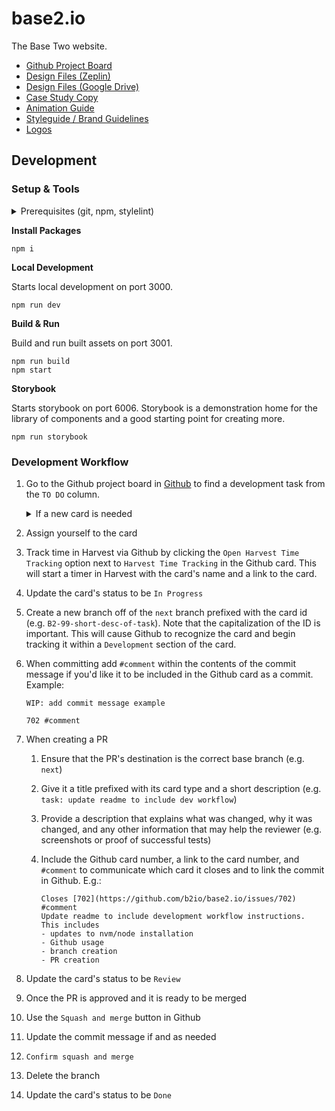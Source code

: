 # base2.io

The Base Two website.

- [Github Project Board](https://github.com/orgs/b2io/projects/15)
- [Design Files (Zeplin)](https://app.zeplin.io/project/5fff21e06012bf1d470820c3)
- [Design Files (Google Drive)](https://drive.google.com/drive/folders/1VpkOfCsSGP40DSx85mYPChncMDwlNiTV?usp=sharing)
- [Case Study Copy](https://drive.google.com/drive/folders/1jptdTwNI3IIGkf4HuCmWTYvk_4WYdNNP?usp=sharing)
- [Animation Guide](https://drive.google.com/file/d/19yUdEdYmql6whrRMhZ_Ai36hzEolJTBW/view?usp=sharing)
- [Styleguide / Brand Guidelines](https://drive.google.com/file/d/10ITrRxfICmhs3MP-dlMnzVh8TjJCZwOQ/view?usp=sharing)
- [Logos](https://drive.google.com/drive/folders/1RGmWu8Z7SLSWrsxI55wn55HIrmIbU-Nl?usp=sharing)

## Development

### Setup & Tools

<details>
<summary>Prerequisites (git, npm, stylelint)</summary>

You'll need to set up Git and NPM before you can run this project locally. The setup for these is slightly different depending on your OS.

1. Git - Follow the [Git instructions](https://git-scm.com/book/en/v2/Getting-Started-Installing-Git) to install Git for your OS.

1. Clone the repo

   ```bash
   # Either using SSH
   > git clone git@github.com:b2io/base2.io.git

   # Or using HTTPS
   > git clone https://github.com/b2io/base2.io.git

   ```

1. NVM / Node

   It is recommended that you install NVM (Node Version Manager) rather than Node directly because NVM allows you to switch node versions more easily, which is necessary when you hop between different projects. Please use **Node v14.x (currently 14.17.4)** for this project as it is the long-term supported version, and what Vercel will use for the build.
   Node can be downloaded via the link above or via your OS's package manager below.

   - Mac users can install and maintain Node through the package manager [Homebrew](https://brew.sh/) or by going to the [Node website](https://nodejs.org/en/download/):

     ```
     brew install node
     ```

   - Windows users can install NVM via [nvm-windows](https://github.com/coreybutler/nvm-windows). If, instead, you choose to install Node directly an installer can be downloaded from the [Node website](https://nodejs.org/en/download/) or by using the package manager [Chocolatey](https://chocolatey.org/install):

     ```
     choco install nodejs-lts -y
     ```

1. `stylelint`

`stylelint` has been setup on this project to lint the css-syntax of styled components. This linting runs as part of the husky pre-commit hooks (e.g. `npm run lint:css`). It is recommended that you install the [`stylelint` VS Code extension](https://marketplace.visualstudio.com/items?itemName=stylelint.vscode-stylelint) so that you get warnings within your IDE. If you find the extension throwing warnings for unrelated files (such as markdown files) you can add a global `.stylelintrc` file to your personal root directory (i.e. the same location as your `.gitconfig`) that includes the following:

```
{
   "ignoreFiles": ["**/*.md"]
}
```

</details>

**Install Packages**

```
npm i
```

**Local Development**

Starts local development on port 3000.

```
npm run dev
```

**Build & Run**

Build and run built assets on port 3001.

```
npm run build
npm start
```

**Storybook**

Starts storybook on port 6006. Storybook is a demonstration home for the library of components and a good starting point for creating more.

```
npm run storybook
```

### Development Workflow

1. Go to the Github project board in [Github](https://github.com/orgs/b2io/projects/15/views/1) to find a development task from the `TO DO` column.
   <details>
    <summary>If a new card is needed</summary>   
    If you need to create a new card then click the `Create` button in Jira's header and select the correct card type

   - **story:** A user-focused feature written as a user story.
   - **task:** A development task or chore that isn't written as a user story.
   - **fix:** A task that corrects an issue with the application.

   </details>

2. Assign yourself to the card
3. Track time in Harvest via Github by clicking the `Open Harvest Time Tracking` option next to `Harvest Time Tracking` in the Github card. This will start a timer in Harvest with the card's name and a link to the card.
4. Update the card's status to be `In Progress`
5. Create a new branch off of the `next` branch prefixed with the card id (e.g. `B2-99-short-desc-of-task`). Note that the capitalization of the ID is important. This will cause Github to recognize the card and begin tracking it within a `Development` section of the card.
6. When committing add `#comment` within the contents of the commit message if you'd like it to be included in the Github card as a commit. Example:

   ```
   WIP: add commit message example

   702 #comment
   ```

7. When creating a PR

   1. Ensure that the PR's destination is the correct base branch (e.g. `next`)
   2. Give it a title prefixed with its card type and a short description (e.g. `task: update readme to include dev workflow`)
   3. Provide a description that explains what was changed, why it was changed, and any other information that may help the reviewer (e.g. screenshots or proof of successful tests)
   4. Include the Github card number, a link to the card number, and `#comment` to communicate which card it closes and to link the commit in Github. E.g.:

      ```
      Closes [702](https://github.com/b2io/base2.io/issues/702) #comment
      Update readme to include development workflow instructions. This includes
      - updates to nvm/node installation
      - Github usage
      - branch creation
      - PR creation
      ```

8. Update the card's status to be `Review`
9. Once the PR is approved and it is ready to be merged
10. Use the `Squash and merge` button in Github
11. Update the commit message if and as needed
12. `Confirm squash and merge`
13. Delete the branch
14. Update the card's status to be `Done`

